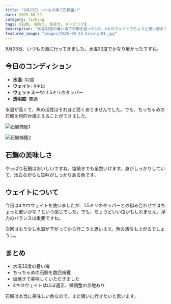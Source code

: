 ```yaml
---
title: "8月23日 いつもの海で石鯛狙い"
date: 2025-08-23
category: fishing
tags: [石鯛, 海釣り, 魚突き, ダイビング]
description: "水温32度の暑い海で石鯛を狙った1日。4キロウェイトでちょうど良い潜水でした。"
featured_image: "images/2025-08-23-diving-01.jpg"
---
```


8月23日、いつもの海に行ってきました。水温32度でかなり暑かったですね。

## 今日のコンディション

- **水温**: 32度
- **ウェイト**: 4キロ
- **ウェットスーツ**: 1.5ミリのタッパー
- **透明度**: 普通

水温が高くて、魚の活性はそれほど高くありませんでした。でも、ちっちゃめの石鯛を何匹か捕まえることができました。

![石鯛捕獲1](../images/2025-08-23-diving-01.jpg)

![石鯛捕獲2](../images/2025-08-23-diving-02.jpg)

## 石鯛の美味しさ

やっぱり石鯛はおいしいですね。塩焼きでも全然いけます。身がしっかりしていて、淡白ながらも旨味がしっかりある魚です。

## ウェイトについて

今日は4キロウェイトを使いましたが、1.5ミリのタッパーとの組み合わせではちょっと重いかな？という感じでした。でも、ちょうどいい位かもしれません。浮力のバランスは重要ですね。

次回はもう少し水温が下がってから行こうと思います。魚の活性も上がるでしょうし。

## まとめ

- 水温32度の暑い海
- ちっちゃめの石鯛を数匹捕獲
- 塩焼きで美味しくいただきました
- 4キロウェイトはほぼ適正、微調整の余地あり

石鯛は本当に美味しい魚なので、また狙いに行きたいと思います。